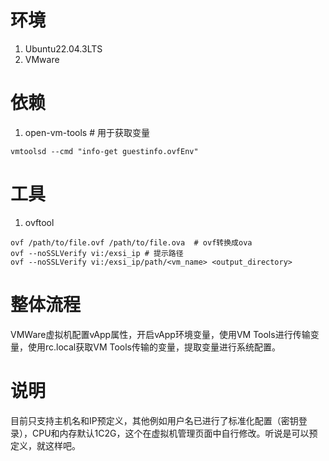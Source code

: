# 环境
1. Ubuntu22.04.3LTS
2. VMware
   
# 依赖
1. open-vm-tools  # 用于获取变量
```
vmtoolsd --cmd "info-get guestinfo.ovfEnv"
```

# 工具
1. ovftool
```
ovf /path/to/file.ovf /path/to/file.ova  # ovf转换成ova
ovf --noSSLVerify vi:/exsi_ip # 提示路径
ovf --noSSLVerify vi:/exsi_ip/path/<vm_name> <output_directory>
```

# 整体流程

VMWare虚拟机配置vApp属性，开启vApp环境变量，使用VM Tools进行传输变量，使用rc.local获取VM Tools传输的变量，提取变量进行系统配置。


# 说明
目前只支持主机名和IP预定义，其他例如用户名已进行了标准化配置（密钥登录），CPU和内存默认1C2G，这个在虚拟机管理页面中自行修改。听说是可以预定义，就这样吧。